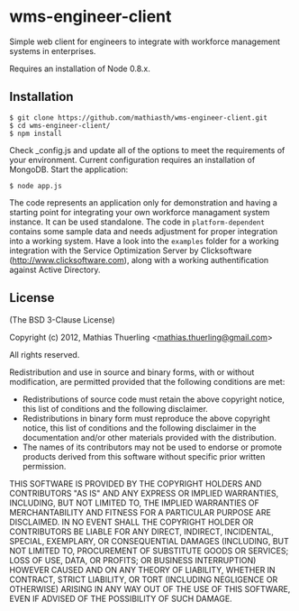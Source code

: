 wms-engineer-client
==================

Simple web client for engineers to integrate with workforce management systems in enterprises.

Requires an installation of Node 0.8.x.

## Installation

    $ git clone https://github.com/mathiasth/wms-engineer-client.git
    $ cd wms-engineer-client/
    $ npm install

  Check _config.js and update all of the options to meet the requirements of your environment.
  Current configuration requires an installation of MongoDB.
  Start the application:
 
    $ node app.js

The code represents an application only for demonstration and having a starting point for integrating your own workforce managament system instance. It can be used standalone. The code in `platform-dependent` contains some sample data and needs adjustment for proper integration into a working system. Have a look into the `examples` folder for a working integration with the Service Optimization Server by Clicksoftware (http://www.clicksoftware.com), along with a working authentification against Active Directory.

## License 

(The BSD 3-Clause License)

Copyright (c) 2012, Mathias Thuerling &lt;mathias.thuerling@gmail.com&gt;

All rights reserved.

Redistribution and use in source and binary forms, with or without modification, are permitted provided that the following conditions are met:

 * Redistributions of source code must retain the above copyright notice, this list of conditions and the following disclaimer.
 * Redistributions in binary form must reproduce the above copyright notice, this list of conditions and the following disclaimer in the documentation and/or other materials provided with the distribution.
 * The names of its contributors may not be used to endorse or promote products derived from this software without specific prior written permission.

THIS SOFTWARE IS PROVIDED BY THE COPYRIGHT HOLDERS AND CONTRIBUTORS "AS IS" AND ANY EXPRESS OR IMPLIED WARRANTIES, INCLUDING, BUT NOT LIMITED TO, THE IMPLIED WARRANTIES OF MERCHANTABILITY AND FITNESS FOR A PARTICULAR PURPOSE ARE DISCLAIMED. IN NO EVENT SHALL THE COPYRIGHT HOLDER OR CONTRIBUTORS BE LIABLE FOR ANY DIRECT, INDIRECT, INCIDENTAL, SPECIAL, EXEMPLARY, OR CONSEQUENTIAL DAMAGES (INCLUDING, BUT NOT LIMITED TO, PROCUREMENT OF SUBSTITUTE GOODS OR SERVICES; LOSS OF USE, DATA, OR PROFITS; OR BUSINESS INTERRUPTION) HOWEVER CAUSED AND ON ANY THEORY OF LIABILITY, WHETHER IN CONTRACT, STRICT LIABILITY, OR TORT (INCLUDING NEGLIGENCE OR OTHERWISE) ARISING IN ANY WAY OUT OF THE USE OF THIS SOFTWARE, EVEN IF ADVISED OF THE POSSIBILITY OF SUCH DAMAGE.